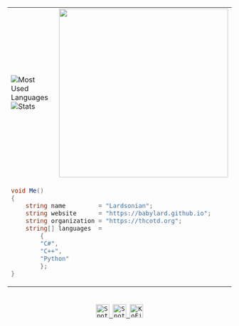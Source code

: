 <div align="center">
  <table>
    <tr>
      <td>
        <img
          src="https://github-readme-stats.vercel.app/api/top-langs/?username=babylard&layout=compact&theme=gruvbox&text_color=cdd6f4&hide_border=true&langs_count=4&bg_color=00000000"
          alt="Most Used Languages"
        />
        <br />
        <img
          src="https://github-readme-stats.vercel.app/api?username=babylard&show_icons=true&theme=gruvbox&bg_color=00000000&hide_border=true"
          alt="Stats"
        />
      </td>
      <td>
        <a href="https://spotify-github-profile.kittinanx.com/api/view?uid=316ybo5nksks47xs5jkcxkvmeueu&redirect=true" target="_self" title="Open In Spotify">
          <img
            src="https://spotify-github-profile.kittinanx.com/api/view?uid=316ybo5nksks47xs5jkcxkvmeueu&cover_image=true&theme=default&show_offline=false&background_color=00000000&interchange=false&bar_color=53b14f&bar_color_cover=true"
            style="height: 380px"
          />
        </a>
      </td>
    </tr>
    <tr>
      <td colspan="2">
        <div align="left">
          
<!--START_SECTION:waka-->
```c#
void Me()
{
    string name         = "Lardsonian";
    string website      = "https://babylard.github.io";
    string organization = "https://thcotd.org";
    string[] languages  =
        {
        "C#",
        "C++",
        "Python"
        };
}
```
<!--END_SECTION:waka-->

  </div></td></tr>
  </table>

  <h1></h1>

  <kbd
    ><a href="https://open.spotify.com/user/316ybo5nksks47xs5jkcxkvmeueu">
      <img
        src="https://img.shields.io/badge/Profile-1db954?logo=spotify&logoColor=white&style=for-the-badge"
        alt="Spotify Profile"
        height="30"
      />
      <a href="https://discord.com/users/1154190148876116029">
      <img
        src="https://img.shields.io/badge/Profile-1db954?logo=Discord&logoColor=white&color=7785cc&style=for-the-badge"
        alt="Spotify Profile"
        height="30"
      />
      <a href="https://ko-fi.com/lardsonian">
      <img
      src="https://shields.io/badge/ko--fi-Buy_me_a_coffee-ff5f5f?logo=ko-fi&style=for-the-badge"
      alt="KoFi"
      height="30">
  ></kbd>
</div>
